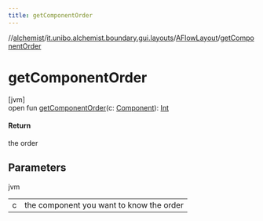```yaml
---
title: getComponentOrder
---
```

//[alchemist](../../../index.html)/[it.unibo.alchemist.boundary.gui.layouts](../index.html)/[AFlowLayout](index.html)/[getComponentOrder](get-component-order.html)



# getComponentOrder



[jvm]\
open fun [getComponentOrder](get-component-order.html)(c: [Component](https://docs.oracle.com/javase/8/docs/api/java/awt/Component.html)): [Int](https://kotlinlang.org/api/latest/jvm/stdlib/kotlin/-int/index.html)



#### Return



the order



## Parameters


jvm

| | |
|---|---|
| c | the component you want to know the order |




